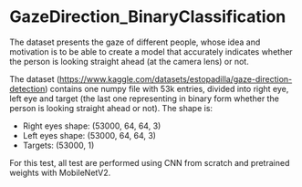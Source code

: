 # GazeDirection_BinaryClassification

The dataset presents the gaze of different people, whose idea and motivation is to be able to create a model that accurately indicates whether the person is looking straight ahead (at the camera lens) or not.

The dataset (https://www.kaggle.com/datasets/estopadilla/gaze-direction-detection) contains one numpy file with 53k entries, divided into right eye, left eye and target (the last one representing in binary form whether the person is looking straight ahead or not). The shape is:

- Right eyes shape: (53000, 64, 64, 3)
- Left eyes shape: (53000, 64, 64, 3)
- Targets: (53000, 1)

For this test, all test are performed using CNN from scratch and pretrained weights with MobileNetV2.